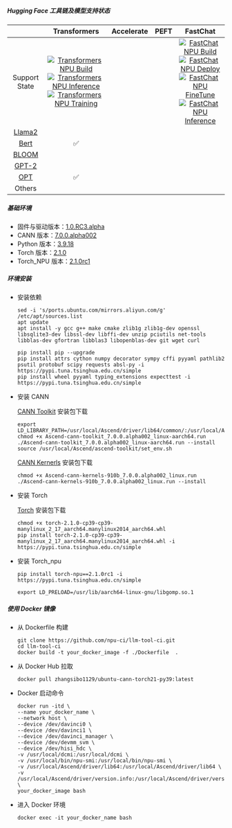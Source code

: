 <!-- <p align="center"> 
<img src="https://r.huaweistatic.com/s/ascendstatic/lst/header/header-logo.png" width="256px">
</p> -->

##### Hugging Face 工具链及模型支持状态

|  | Transformers | Accelerate | PEFT | FastChat |
| :---: | :---: | :---: | :---: | :---: |
| Support State | [![Transformers NPU Build](https://github.com/npu-ci/llm-tool-ci/actions/workflows/transformers-build.yml/badge.svg)](https://github.com/npu-ci/llm-tool-ci/actions/workflows/transformers-build.yml) <br> [![Transformers NPU Inference](https://github.com/npu-ci/llm-tool-ci/actions/workflows/transformers-inference.yml/badge.svg)](https://github.com/npu-ci/llm-tool-ci/actions/workflows/transformers-inference.yml) <br> [![Transformers NPU Training](https://github.com/npu-ci/llm-tool-ci/actions/workflows/transformers-training.yml/badge.svg)](https://github.com/npu-ci/llm-tool-ci/actions/workflows/transformers-training.yml) |  |  | [![FastChat NPU Build](https://github.com/npu-ci/llm-tool-ci/actions/workflows/fastchat-build.yml/badge.svg)](https://github.com/npu-ci/llm-tool-ci/actions/workflows/fastchat-build.yml) <br> [![FastChat NPU Deploy](https://github.com/npu-ci/llm-tool-ci/actions/workflows/fastchat-deploy.yml/badge.svg)](https://github.com/npu-ci/llm-tool-ci/actions/workflows/fastchat-deploy.yml) <br> [![FastChat NPU FineTune](https://github.com/npu-ci/llm-tool-ci/actions/workflows/fastchat-finetune.yml/badge.svg)](https://github.com/npu-ci/llm-tool-ci/actions/workflows/fastchat-finetune.yml) <br> [![FastChat NPU Inference](https://github.com/npu-ci/llm-tool-ci/actions/workflows/fastchat-inference.yml/badge.svg)](https://github.com/npu-ci/llm-tool-ci/actions/workflows/fastchat-inference.yml) |
| [Llama2]() |<!--transformers-Llama2--> |<!--accelerate-Llama2--> |<!--peft-Llama2--> |<!--fschat-Llama2--> |
| [Bert]() |<!--transformers-Bert-->✅|<!--accelerate-Bert--> |<!--peft-Bert--> |<!--fschat-Bert--> |
| [BLOOM]() |<!--transformers-BLOOM--> |<!--accelerate-BLOOM--> |<!--peft-BLOOM--> |<!--fschat-BLOOM--> |
| [GPT-2]() |<!--transformers-GPT-2--> |<!--accelerate-GPT-2--> |<!--peft-GPT-2--> |<!--fschat-GPT-2--> |
| [OPT]() |<!--transformers-OPT-->✅|<!--accelerate-OPT--> |<!--peft-OPT--> |<!--fschat-OPT--> |
| Others |  |  |  |  |

##### 基础环境

- 固件与驱动版本：[1.0.RC3.alpha](https://www.hiascend.com/hardware/firmware-drivers/community?product=4&model=26&cann=7.0.0.alpha002&driver=1.0.RC3.alpha)
- CANN 版本：[7.0.0.alpha002](https://www.hiascend.com/zh/developer/download/community/result?module=pt+tf+cann)
- Python 版本：[3.9.18](https://docs.conda.io/projects/miniconda/en/latest/miniconda-install.html)
- Torch 版本：[2.1.0](https://gitee.com/link?target=https%3A%2F%2Fdownload.pytorch.org%2Fwhl%2Fcpu%2Ftorch-2.1.0-cp39-cp39-manylinux_2_17_aarch64.manylinux2014_aarch64.whl%23sha256%3Dde7d63c6ecece118684415a3dbd4805af4a4c1ee1490cccf7405d8c240a481b4)
- Torch_NPU 版本：[2.1.0rc1](https://gitee.com/ascend/pytorch)

##### 环境安装

- 安装依赖
    ```shell
    sed -i 's/ports.ubuntu.com/mirrors.aliyun.com/g' /etc/apt/sources.list
    apt update
    apt install -y gcc g++ make cmake zlib1g zlib1g-dev openssl libsqlite3-dev libssl-dev libffi-dev unzip pciutils net-tools libblas-dev gfortran libblas3 libopenblas-dev git wget curl
    ```

    ```shell
    pip install pip --upgrade 
    pip install attrs cython numpy decorator sympy cffi pyyaml pathlib2 psutil protobuf scipy requests absl-py -i https://pypi.tuna.tsinghua.edu.cn/simple
    pip install wheel pyyaml typing_extensions expecttest -i https://pypi.tuna.tsinghua.edu.cn/simple
    ```

- 安装 CANN
  
    [CANN Toolkit](https://ascend-repo.obs.cn-east-2.myhuaweicloud.com/Milan-ASL/Milan-ASL%20V100R001C15SPC702/Ascend-cann-toolkit_7.0.0.alpha002_linux-aarch64.run?response-content-type=application/octet-stream) 安装包下载
    
    ```shell
    export LD_LIBRARY_PATH=/usr/local/Ascend/driver/lib64/common/:/usr/local/Ascend/driver/lib64/driver/:$LD_LIBRARY_PATH
    chmod +x Ascend-cann-toolkit_7.0.0.alpha002_linux-aarch64.run
    ./Ascend-cann-toolkit_7.0.0.alpha002_linux-aarch64.run --install
    source /usr/local/Ascend/ascend-toolkit/set_env.sh
    ```

    [CANN Kernerls](https://ascend-repo.obs.cn-east-2.myhuaweicloud.com/Milan-ASL/Milan-ASL%20V100R001C15SPC702/Ascend-cann-kernels-910b_7.0.0.alpha002_linux.run?response-content-type=application/octet-stream) 安装包下载
    
    ```shell
    chmod +x Ascend-cann-kernels-910b_7.0.0.alpha002_linux.run
    ./Ascend-cann-kernels-910b_7.0.0.alpha002_linux.run --install
    ```

- 安装 Torch
    
    [Torch](https://download.pytorch.org/whl/cpu/torch-2.1.0-cp39-cp39-manylinux_2_17_aarch64.manylinux2014_aarch64.whl) 安装包下载
    
    ```shell
    chmod +x torch-2.1.0-cp39-cp39-manylinux_2_17_aarch64.manylinux2014_aarch64.whl
    pip install torch-2.1.0-cp39-cp39-manylinux_2_17_aarch64.manylinux2014_aarch64.whl -i https://pypi.tuna.tsinghua.edu.cn/simple
    ```

- 安装 Torch_npu
    ```shell
    pip install torch-npu==2.1.0rc1 -i https://pypi.tuna.tsinghua.edu.cn/simple

    export LD_PRELOAD=/usr/lib/aarch64-linux-gnu/libgomp.so.1
    ```


##### 使用 Docker 镜像

- 从 Dockerfile 构建
  ```shell
  git clone https://github.com/npu-ci/llm-tool-ci.git
  cd llm-tool-ci
  docker build -t your_docker_image -f ./Dockerfile  .
  ```

- 从 Docker Hub 拉取

    ```shell
    docker pull zhangsibo1129/ubuntu-cann-torch21-py39:latest
    ```

- Docker 启动命令
    ```shell
    docker run -itd \
    --name your_docker_name \
    --network host \
    --device /dev/davinci0 \
    --device /dev/davinci1 \
    --device /dev/davinci_manager \
    --device /dev/devmm_svm \
    --device /dev/hisi_hdc \
    -v /usr/local/dcmi:/usr/local/dcmi \
    -v /usr/local/bin/npu-smi:/usr/local/bin/npu-smi \
    -v /usr/local/Ascend/driver/lib64:/usr/local/Ascend/driver/lib64 \
    -v /usr/local/Ascend/driver/version.info:/usr/local/Ascend/driver/version.info \
    your_docker_image bash
    ```

- 进入 Docker 环境
    ```shell
    docker exec -it your_docker_name bash
    ```